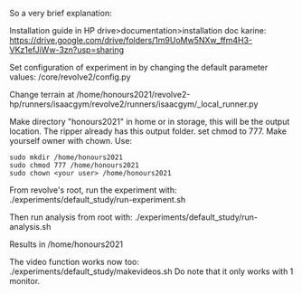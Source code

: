 So a very brief explanation:

Installation guide in HP drive>documentation>installation doc karine:
https://drive.google.com/drive/folders/1m9UoMw5NXw_ffm4H3-VKz1efJiWw-3zn?usp=sharing

Set configuration of experiment in by changing the default parameter values: <revolve>/core/revolve2/config.py

Change terrain at /home/honours2021/revolve2-hp/runners/isaacgym/revolve2/runners/isaacgym/_local_runner.py

Make directory "honours2021" in home or in storage, this will be the output location. The ripper already has this output folder. set chmod to 777. Make yourself owner with chown. Use:
```
sudo mkdir /home/honours2021 
sudo chmod 777 /home/honours2021
sudo chown <your user> /home/honours2021
``` 

From revolve's root, run the experiment with:
./experiments/default_study/run-experiment.sh

Then run analysis from root with:
./experiments/default_study/run-analysis.sh

Results in /home/honours2021

The video function works now too: ./experiments/default_study/makevideos.sh
    Do note that it only works with 1 monitor. 